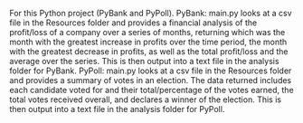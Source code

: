For this Python project (PyBank and PyPoll). PyBank: main.py looks at a csv file in the Resources folder and provides a financial analysis of the profit/loss of a company over a series of months, returning which was the month with the greatest increase in profits over the time period, the month with the greatest decrease in profits, as well as the total profit/loss and the average over the series. This is then output into a text file in the analysis folder for PyBank. PyPoll: main.py looks at a csv file in the Resources folder and provides a summary of votes in an election. The data returned includes each candidate voted for and their total/percentage of the votes earned, the total votes received overall, and declares a winner of the election. This is then output into a text file in the analysis folder for PyPoll.
